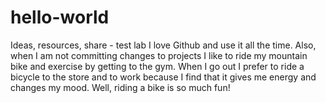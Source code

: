 # hello-world
Ideas, resources, share - test lab
I love Github and use it all the time. Also, when I am not committing changes to projects I like to ride my mountain bike and exercise by getting to the gym. When I go out I prefer to ride a bicycle to the store and to work because I find that it gives me energy and changes my mood. Well, riding a bike is so much fun! 
